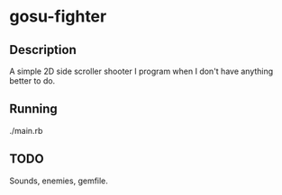 # gosu-fighter

## Description

A simple 2D side scroller shooter I program when I don't have anything better
to do.

## Running

./main.rb

## TODO

Sounds, enemies, gemfile.
